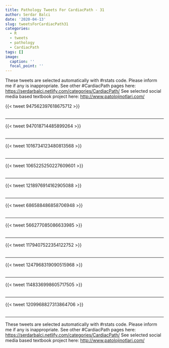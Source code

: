 ```yaml
---
title: Pathology Tweets For CardiacPath - 31
author: Serdar Balci
date: '2020-04-13'
slug: tweetsForCardiacPath31
categories:
  - R
  - tweets
  - pathology
  - CardiacPath
tags: []
image:
  caption: ''
  focal_point: ''
---
```



These tweets are selected automatically with #rstats code. Please inform me if any is inappropriate.
See other #CardiacPath pages here: https://serdarbalci.netlify.com/categories/CardiacPath/ 
See selected social media based textbook project here: http://www.patolojinotlari.com/

{{< tweet 947562397618675712 >}}
<br>
<br>
<hr>
{{< tweet 947018714485899264 >}}
<br>
<br>
<hr>
{{< tweet 1016734123480813568 >}}
<br>
<br>
<hr>
{{< tweet 1065225250227609601 >}}
<br>
<br>
<hr>
{{< tweet 1218976914162905088 >}}
<br>
<br>
<hr>
{{< tweet 686588486858706948 >}}
<br>
<br>
<hr>
{{< tweet 566277085086633985 >}}
<br>
<br>
<hr>
{{< tweet 1179407522354122752 >}}
<br>
<br>
<hr>
{{< tweet 1247968319090515968 >}}
<br>
<br>
<hr>
{{< tweet 1148336998605717505 >}}
<br>
<br>
<hr>
{{< tweet 1209968827313864706 >}}
<br>
<br>
<hr>


These tweets are selected automatically with #rstats code. Please inform me if any is inappropriate.
See other #CardiacPath pages here: https://serdarbalci.netlify.com/categories/CardiacPath/ 
See selected social media based textbook project here: http://www.patolojinotlari.com/
